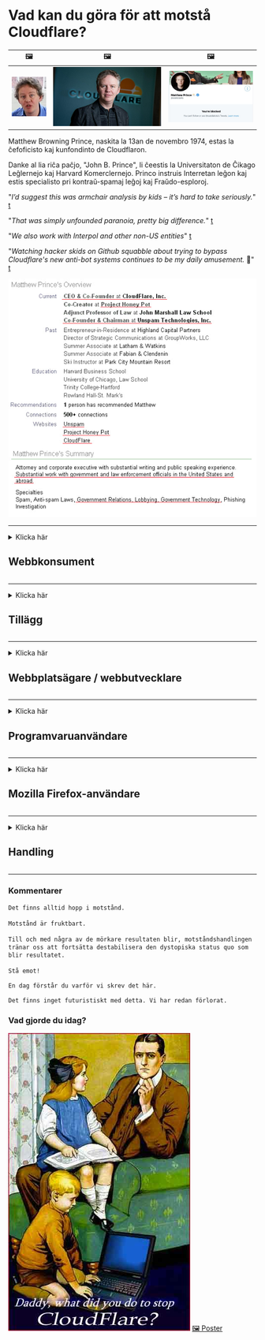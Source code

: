 # Vad kan du göra för att motstå Cloudflare?

| 🖼 | 🖼 | 🖼 |
| --- | --- | --- |
| ![](../image/matthew_prince_teen.jpg) | ![](../image/matthew_prince.jpg) | ![](../image/blockedbymatthewprince.jpg) |


Matthew Browning Prince, naskita la 13an de novembro 1974, estas la ĉefoficisto kaj kunfondinto de Cloudflaron.

Danke al lia riĉa paĉjo, "John B. Prince", li ĉeestis la Universitaton de Ĉikago Leĝlernejo kaj Harvard Komerclernejo.
Princo instruis Interretan leĝon kaj estis specialisto pri kontraŭ-spamaj leĝoj kaj Fraŭdo-esploroj.


"*I’d suggest this was armchair analysis by kids – it’s hard to take seriously.*" [t](https://www.theguardian.com/technology/2015/nov/19/cloudflare-accused-by-anonymous-helping-isis)

"*That was simply unfounded paranoia, pretty big difference.*"  [t](https://twitter.com/xxdesmus/status/992757936123359233)

"*We also work with Interpol and other non-US entities*" [t](https://twitter.com/eastdakota/status/1203028504184360960)

"*Watching hacker skids on Github squabble about trying to bypass Cloudflare's new anti-bot systems continues to be my daily amusement.* 🍿" [t](https://twitter.com/eastdakota/status/1273277839102656515)


![](../image/whoismp.jpg)

---


<details>
<summary>Klicka här

## Webbkonsument
</summary>


- Om webbplatsen du gillar använder Cloudflare, ber dem att inte använda Cloudflare.
  - Det gnäller på sociala medier som Facebook, Reddit, Twitter eller Mastodon gör ingen skillnad. [Åtgärderna är högre än hashtags.](https://twitter.com/phyzonloop/status/1274132092490862594)
  - Försök att kontakta webbplatsägaren om du vill göra dig användbar.

[Sa Cloudflare](https://github.com/Eloston/ungoogled-chromium/issues/783):
```
Vi rekommenderar att du kontaktar administratörerna för de specifika tjänster eller webbplatser som du stöter på och delar med dig av dina erfarenheter.
```

[Om du inte frågar efter det vet webbplatsägaren aldrig detta problem.](../PEOPLE.md)

![](../image/liberapay.jpg)

[Framgångsrikt exempel](https://counterpartytalk.org/t/turn-off-cloudflare-on-counterparty-co-plz/164/5).<br>
Du har ett problem? [Höj din röst nu.](https://github.com/maraoz/maraoz.github.io/issues/1) Exempel nedan.

```
Du hjälper bara företagens censur och massövervakning.
http://crimeflare.eu.org
```

```
Din webbsida ligger i den privata muromgärdade trädgården i CloudFlare.
http://crimeflare.eu.org
```

- Ta dig tid att läsa webbplatsens sekretesspolicy.
  - om webbplatsen ligger bakom Cloudflare eller om webbplatsen använder tjänster anslutna till Cloudflare.

Det måste förklara vad "Cloudflare" är och be om tillstånd att dela dina data med Cloudflare. Underlåtenhet att göra detta kommer att leda till brott mot förtroendet och webbplatsen i fråga bör undvikas.

[Ett godtagbart exempel på integritetspolicy finns här](https://archive.is/bDlTz) ("Subprocessors" > "Entity Name")

```
Jag har läst din integritetspolicy och jag kan inte hitta ordet Cloudflare.
Jag vägrar att dela data med dig om du fortsätter att mata mina data till Cloudflare.
http://crimeflare.eu.org
```

Detta är ett exempel på integritetspolicy som inte har ordet Cloudflare.
[Liberland Jobs](https://archive.is/daKIr) [privacy policy](https://docsend.com/view/feiwyte):

![](../image/cfwontobey.jpg)

Cloudflare har sin egen integritetspolicy.
[Cloudflare älskar doxxing människor.](https://www.reddit.com/r/GamerGhazi/comments/2s64fe/be_wary_reporting_to_cloudflare/)

Här är ett bra exempel på webbplatsens registreringsformulär.
AFAIK, noll webbplats gör detta. Kommer du att lita på dem?

```
Genom att klicka på "Registrera dig för XYZ" godkänner du våra användarvillkor och sekretesspolicy.
Du samtycker också till att dela dina data med Cloudflare och samtycker också till cloudflares sekretesspolicy.
Om Cloudflare läcker din information eller inte låter dig ansluta till våra servrar är det inte vårt fel. [*]

[ Bli Medlem ] [ jag håller inte med ]
```
[*] [PEOPLE.md](../PEOPLE.md)


- Försök att inte använda deras tjänst. Kom ihåg att du övervakas av Cloudflare.
  - ["I'm in your TLS, sniffin' your passworz"](../image/iminurtls.jpg)

- Sök efter annan webbplats. Det finns alternativ och möjligheter på internet!

- Övertyga dina vänner att använda Tor dagligen.
  - Anonymitet bör vara standarden på det öppna internet!
  - [Observera att Tor-projektet ogillar detta projekt.](../HISTORY.md)

</details>

------

<details>
<summary>Klicka här

## Tillägg
</summary>

- Om din webbläsare är Firefox, Tor Browser eller Ungoogled Chromium använder du något av dessa tillägg nedan.
  - Om du vill lägga till ett annat nytt tillägg, fråga om det först.


| namn | Utvecklare | Stöd | Kan blockera | Kan meddela | Chrome |
| -------- | -------- | -------- | -------- | -------- | -------- |
| [Bloku Cloudflaron MITM-Atakon](../subfiles/addon/bcma.md) | #Addon | [ ? ](http://crimeflare.eu.org/) | **Ja**     | **Ja**     |  **Ja** |
| [Ĉu ligoj estas vundeblaj al MITM-atako?](../subfiles/addon/ismm.md) | #Addon | [ ? ](http://crimeflare.eu.org/) | Nej     | **Ja**     |  **Ja** |
| [Ĉu ĉi tiuj ligoj blokos Tor-uzanton?](../subfiles/addon/isat.md) | #Addon | [ ? ](http://crimeflare.eu.org/) | Nej     | **Ja**     |  **Ja** |
| [Block Cloudflare MITM Attack](https://trac.torproject.org/projects/tor/attachment/ticket/24351/block_cloudflare_mitm_attack-1.0.14.1-an%2Bfx.xpi)<br>[**DELETED BY TOR PROJECT**](../HISTORY.md) | nullius | [ ? ](../tool/block_cloudflare_mitm_fx), [Link](http://crimeflare.eu.org/) | **Ja**     | **Ja**     |  Nej |
| [TPRB](http://sw.nnpaefp7pkadbxxkhz2agtbv2a4g5sgo2fbmv3i7czaua354334uqqad.onion/) | Sw | [ ? ](http://sw.nnpaefp7pkadbxxkhz2agtbv2a4g5sgo2fbmv3i7czaua354334uqqad.onion/) | **Ja**     | **Ja**     |  Nej |
| [Detect Cloudflare](https://addons.mozilla.org/en-US/firefox/addon/detect-cloudflare/) | Frank Otto | [ ? ](https://github.com/traktofon/cf-detect) | Nej     | **Ja**     |  Nej |
| [True Sight](https://addons.mozilla.org/en-US/firefox/addon/detect-cloudflare-plus/) | claustromaniac | [ ? ](https://github.com/claustromaniac/detect-cloudflare-plus) | Nej     | **Ja**     |  Nej |
| [Which Cloudflare datacenter am I visiting?](https://addons.mozilla.org/en-US/firefox/addon/cf-pop/) | 依云 | [ ? ](https://github.com/lilydjwg/cf-pop) | Nej     | **Ja**     |  Nej |
| [My Privacy DNS - Link Details](https://mypdns.org/infrastructure/mypdns-reporter/-/blob/master/client/addon.md#mypdns-link-details) | My Privacy DNS | [ ? ](https://mypdns.org/MypDNS/support/-/issues) | Ingen     | **Ja**     |  Ingen |


- "Decentraleyes" kan stoppa anslutningen till "CDNJS (Cloudflare)".
  - Det förhindrar att många förfrågningar når nätverk och tjänar lokala filer för att förhindra att webbplatser går sönder.
  - Utvecklaren svarade: "[very concerning indeed](https://github.com/Synzvato/decentraleyes/issues/236#issuecomment-352049501)", "[widespread usage severely centralizes the web](https://github.com/Synzvato/decentraleyes/issues/251#issuecomment-366752049)"

- [Du kan också ta bort eller misstro Cloudflare-certifikat från din Certificate Authority (CA).](https://www.ssl.com/how-to/remove-root-certificate-firefox/)

</details>

------

<details>
<summary>Klicka här

## Webbplatsägare / webbutvecklare
</summary>


![](../image/word_cloudflarefree.jpg)

- Använd inte Cloudflare-lösning, period.
  - Du kan göra bättre än det, eller hur? [Så här tar du bort Cloudflare-prenumerationer, planer, domäner eller konton.](https://support.cloudflare.com/hc/en-us/articles/200167776-Removing-subscriptions-plans-domains-or-accounts)

| 🖼 | 🖼 |
| --- | --- |
| ![](../image/htmlalertcloudflare.jpg) | ![](../image/htmlalertcloudflare2.jpg) |

- Vill du ha fler kunder? Du vet vad som ska göras. Tips är "över linjen".
  - [Hej, du skrev "Vi tar din integritet på allvar" men jag fick "Fel 403 Förbjuden anonym proxy ej tillåten".](https://it.slashdot.org/story/19/02/19/0033255/stop-saying-we-take-your-privacy-and-security-seriously) Varför blockerar du Tor eller VPN? Och varför blockerar du tillfälliga e-postmeddelanden?

![](../image/anonexist.jpg)

- Användning av Cloudflare ökar risken för avbrott. Besökare kan inte komma åt din webbplats om din server är nere eller Cloudflare är nere.
  - [Trodde du verkligen att Cloudflare aldrig gick ner?](https://www.ibtimes.com/cloudflare-down-not-working-sites-producing-504-gateway-timeout-errors-2618008) [Another](https://twitter.com/Jedduff/status/1097875615997399040) [sample](https://twitter.com/search?f=tweets&vertical=default&q=Cloudflare%20is%20having%20problems). [Need more](../PEOPLE.md)?

![](../image/cloudflareinternalerror.jpg)

- Att använda Cloudflare för att proxy din "API-tjänst", "mjukvaruuppdateringsserver" eller "RSS-flöde" kommer att skada din kund. En kund ringde till dig och sa "Jag kan inte använda ditt API längre", och du har ingen aning om vad som händer. Cloudflare kan tyst blockera din kund. Tycker du att det är okej?
  - Det finns många RSS-läsarklienter och RSS-läsare online-tjänster. Varför publicerar du RSS-flöde om du inte låter folk prenumerera?

![](../image/rssfeedovercf.jpg)

- Behöver du HTTPS-certifikat? Använd "Let's Encrypt" eller köp det bara från CA-företaget.

- Behöver du DNS-server? Kan du inte ställa in din egen server? Vad sägs om dem: [Hurricane Electric Free DNS](https://dns.he.net/), [Dyn.com](https://dyn.com/dns/), [1984 Hosting](https://www.1984hosting.com/), [Afraid.Org (Admin raderar ditt konto om du använder TOR)](https://freedns.afraid.org/)
  - [Alternativoj al DNS](../subfiles/alternative/domaindns.md)

- Letar du efter värdtjänst? Endast gratis? Vad sägs om dem: [Onion Service](http://vww6ybal4bd7szmgncyruucpgfkqahzddi37ktceo3ah7ngmcopnpyyd.onion/en/security/network-security/tor/onionservices-best-practices), [Free Web Hosting Area](https://freewha.com/), [Autistici/Inventati Web Site Hosting](https://www.autinv5q6en4gpf4.onion/services/website), [Github Pages](https://pages.github.com/), [Surge](https://surge.sh/)
  - [Alternativ till Cloudflare](../subfiles/alternative/cloudflare.md)

- Använder du "cloudflare-ipfs.com"? [Vet du att Cloudflare IPFS är dåligt?](../PEOPLE.md)

- Installera brandväggen för webbapplikationer som OWASP och Fail2Ban på din server och konfigurera den korrekt.
  - Att blockera Tor är ingen lösning. Straffa inte alla bara för små dåliga användare.

- Omdirigera eller blockera "Cloudflare Warp" -användare från att komma åt din webbplats. Och ge en anledning om du kan.

> IP-lista: "[Cloudflares nuvarande IP-intervall](cloudflare_inc/)"

> A: Blockera dem bara

```
server {
...
deny 173.245.48.0/20;
deny 103.21.244.0/22;
deny 103.22.200.0/22;
deny 103.31.4.0/22;
deny 141.101.64.0/18;
deny 108.162.192.0/18;
deny 190.93.240.0/20;
deny 188.114.96.0/20;
deny 197.234.240.0/22;
deny 198.41.128.0/17;
deny 162.158.0.0/15;
deny 104.16.0.0/12;
deny 172.64.0.0/13;
deny 131.0.72.0/22;
deny 2400:cb00::/32;
deny 2606:4700::/32;
deny 2803:f800::/32;
deny 2405:b500::/32;
deny 2405:8100::/32;
deny 2a06:98c0::/29;
deny 2c0f:f248::/32;
...
}
```

> B: Omdirigera till varningssidan

```
http {
...
geo $iscf {
default 0;
173.245.48.0/20 1;
103.21.244.0/22 1;
103.22.200.0/22 1;
103.31.4.0/22 1;
141.101.64.0/18 1;
108.162.192.0/18 1;
190.93.240.0/20 1;
188.114.96.0/20 1;
197.234.240.0/22 1;
198.41.128.0/17 1;
162.158.0.0/15 1;
104.16.0.0/12 1;
172.64.0.0/13 1;
131.0.72.0/22 1;
2400:cb00::/32 1;
2606:4700::/32 1;
2803:f800::/32 1;
2405:b500::/32 1;
2405:8100::/32 1;
2a06:98c0::/29 1;
2c0f:f248::/32 1;
}
...
}

server {
...
if ($iscf) {rewrite ^ https://example.com/cfwsorry.php;}
...
}

<?php
header('HTTP/1.1 406 Not Acceptable');
echo <<<CLOUDFLARED
Thank you for visiting ourwebsite.com!<br />
We are sorry, but we can't serve you because your connection is being intercepted by Cloudflare.<br />
Please read http://crimeflare.eu.org for more information.<br />
CLOUDFLARED;
die();
```

- Ställ in Tor Onion Service eller I2P om du tror på frihet och välkomnar anonyma användare.

- Be om råd från andra Clearnet / Tor dubbla webbplatsoperatörer och få anonyma vänner!

</details>

------

<details>
<summary>Klicka här

## Programvaruanvändare
</summary>


- Discord använder CloudFlare. Alternativ? Vi rekommenderar [**Briar** (Android)](https://f-droid.org/en/packages/org.briarproject.briar.android/), [Ricochet (PC)](https://ricochet.im/), [Tox + Tor (Android/PC)](https://tox.chat/download.html)
  - Briar inkluderar Tor-demon så att du inte behöver installera Orbot.
  - Qwtch-utvecklare, Open Privacy, raderade stop_cloudflare-projekt från deras git-tjänst utan föregående meddelande.

- Om du använder Debian GNU / Linux eller något derivat, prenumerera: [bug #831835](https://bugs.debian.org/cgi-bin/bugreport.cgi?bug=831835). Och om du kan, hjälp med att verifiera korrigeringsfilen och hjälp underhållaren att komma till rätt slutsats om huruvida den ska accepteras.

- Rekommendera alltid dessa webbläsare.

| namn | Utvecklare | Stöd | Kommentar |
| -------- | -------- | -------- | -------- |
| [Ungoogled-Chromium](https://ungoogled-software.github.io/ungoogled-chromium-binaries/) | Eloston | [ ? ](https://github.com/Eloston/ungoogled-chromium) | PC (Win, Mac, Linux)  _!Tor_ |
| [Bromite](https://www.bromite.org/fdroid) | Bromite | [ ? ](https://github.com/bromite/bromite/issues) | Android  _!Tor_ |
| [Tor Browser](https://www.torproject.org/download/) | Tor Project | [ ? ](https://support.torproject.org/) | PC (Win, Mac, Linux)  _Tor_|
| [Tor Browser Android](https://www.torproject.org/download/) | Tor Project | [ ? ](https://support.torproject.org/) | Android  _Tor_|
| [Onion Browser](https://itunes.apple.com/us/app/onion-browser/id519296448?mt=8) | Mike Tigas | [ ? ](https://github.com/OnionBrowser/OnionBrowser/issues) | Apple iOS  _Tor_|
| [GNU/Icecat](https://www.gnu.org/software/gnuzilla/) | GNU | [ ? ](https://www.gnu.org/software/gnuzilla/) | PC (Linux) |
| [IceCatMobile](https://f-droid.org/en/packages/org.gnu.icecat/) | GNU | [ ? ](https://lists.gnu.org/mailman/listinfo/bug-gnuzilla) | Android |
| [Iridium Browser](https://iridiumbrowser.de/about/) | Iridium | [ ? ](https://github.com/iridium-browser/iridium-browser/) | PC (Win, Mac, Linux, OpenBSD) |


Annan programvaras integritet är ofullkomlig. Detta betyder inte att Tor-webbläsaren är "perfekt".
Det finns inget 100% säkert eller 100% privat på internet och teknik.

- Vill du inte använda Tor? Du kan använda vilken webbläsare som helst med Tor-demon.
  - [Observera att Tor-projektet inte gillar detta.](https://support.torproject.org/tbb/tbb-9/) Använd Tor Browser om du kan göra det.
- [Hur man använder Chromium med Tor](../subfiles/chromium_tor.md)


Låt oss prata om annan programvaras integritet.

- [Om du verkligen behöver använda Firefox, välj "Firefox ESR".](https://www.mozilla.org/en-US/firefox/organizations/)
  - [Firefox - Spyware Watchdog](https://spyware.neocities.org/articles/firefox.html)
  - [Firefox avvisar yttrandefrihet, förbjuder yttrandefrihet](https://web.archive.org/web/20200423010026/https://reclaimthenet.org/firefox-rejects-free-speech-bans-free-speech-commenting-plugin-dissenter-from-its-extensions-gallery/)
  - ["100+ nedröstningar. Det verkar som att be ett programvaruföretag att hålla fast vid ... programvara är bara för mycket idag."](https://old.reddit.com/r/firefox/comments/gutdiw/weve_got_work_to_do_the_mozilla_blog/fslbbb6/)
  - [Uh, varför visar Firefox mig sponsrade länkar i mitt URL-fält?](https://www.reddit.com/r/firefox/comments/jybx2w/uh_why_is_firefox_showing_me_sponsored_links_in/)
  - [Mozilla - Devil Incarnate](https://digdeeper.neocities.org/ghost/mozilla.html)

- [Kom ihåg att Mozilla använder Cloudflare-tjänsten.](https://www.robtex.com/dns-lookup/www.mozilla.org) [De använder också Cloudflares DNS-tjänst på sin produkt.](https://www.theregister.co.uk/2018/03/21/mozilla_testing_dns_encryption/)

- [Mozilla avvisade officiellt denna biljett.](https://bugzilla.mozilla.org/show_bug.cgi?id=1426618)

- [Firefox Focus är ett skämt.](https://github.com/mozilla-mobile/focus-android/issues/1743) [De lovade att stänga av telemetri men de ändrade det.](https://github.com/mozilla-mobile/focus-android/issues/4210)

- [PaleMoon / Basilisk-utvecklare älskar Cloudflare.](https://github.com/mozilla-mobile/focus-android/issues/1743#issuecomment-345993097)
  - [Pale Moon's Archive Server hackade och sprider skadlig kod i 18 månader](https://www.reddit.com/r/privacytoolsIO/comments/cc808y/pale_moons_archive_server_hacked_and_spread/)
  - Han hatar också Tor-användare - "[Låt det vara fientligt mot Tor. Jag tycker att de flesta webbplatser bör vara fientliga mot Tor med tanke på dess extremt höga missbruksfaktor.](https://github.com/yacy/yacy_search_server/issues/314#issuecomment-565932097)"

- [Waterfox har allvarliga "telefoner hem" problem](https://spyware.neocities.org/articles/waterfox.html)

- [Google Chrome är ett spionprogram.](https://www.gnu.org/proprietary/malware-google.en.html)
  - [Google profilerar din aktivitet.](https://spyware.neocities.org/articles/chrome.html)

- [SRWare Iron gör för många telefoner hemanslutning.](https://spyware.neocities.org/articles/iron.html) Det ansluter också till google-domäner.

- [Modig webbläsare vitlista Facebook / Twitter spårare.](https://www.bleepingcomputer.com/news/security/facebook-twitter-trackers-whitelisted-by-brave-browser/)
  - [Här är fler frågor.](https://spyware.neocities.org/articles/brave.html)
  - [binance affiliate ID](https://twitter.com/cryptonator1337/status/1269594587716374528)

- [Microsoft Edge låter Facebook köra Flash-kod bakom användarens rygg.](https://www.zdnet.com/article/microsoft-edge-lets-facebook-run-flash-code-behind-users-backs/)

- [Vivaldi respekterar inte din integritet.](https://spyware.neocities.org/articles/vivaldi.html)

- [Opera spionprogramnivå: extremt hög](https://spyware.neocities.org/articles/opera.html)

- Apple iOS: [Du borde inte använda iOS alls, främst för att det är skadlig kod.](https://www.gnu.org/proprietary/malware-apple.html)

Därför rekommenderar vi endast ovanstående tabell. Inget annat.

</details>

------

<details>
<summary>Klicka här

## Mozilla Firefox-användare
</summary>


- "Firefox Nightly" kommer att skicka felsökningsinformation till Mozillas servrar utan att välja bort metod.
  - [Mozillas servrar uppträder Cloudflare](https://www.digwebinterface.com/?hostnames=www.mozilla.org%0D%0Amozilla.cloudflare-dns.com&type=&ns=resolver&useresolver=8.8.4.4&nameservers=)

- Det är möjligt att förbjuda Firefox att ansluta till Mozillas servrar.
  - [Mozillas policy-mallar guide](https://github.com/mozilla/policy-templates/blob/master/README.md)
  - Tänk på att detta trick kan sluta fungera i senare version eftersom Mozilla gillar att vitlista sig själva.
  - Använd brandvägg och DNS-filter för att blockera dem helt.

"`/distribution/policies.json`"

>     "WebsiteFilter": {
> 		"Block": [
> 		"*://*.mozilla.com/*",
> 		"*://*.mozilla.net/*",
> 		"*://*.mozilla.org/*",
> 		"*://webcompat.com/*",
> 		"*://*.firefox.com/*",
> 		"*://*.thunderbird.net/*",
> 		"*://*.cloudflare.com/*"
> 		]
>     },


- ~~Rapportera ett fel på mozillas tracker och ber dem att inte använda Cloudflare.~~ Det fanns en felrapport om bugzilla. Många människor publicerades sin oro, men felet döljdes av administratören 2018.

- Du kan inaktivera DoH i Firefox.
  - [Ändra standard DNS-leverantör av Firefox](../subfiles/change-firefox-dns.md)

![](../image/firefoxdns.jpg)

- [Om du vill använda DNS som inte är ISP, överväg att använda OpenNIC Tier2 DNS-tjänst eller någon av icke-Cloudflare DNS-tjänster.](https://wiki.opennic.org/start)
![](../image/opennic.jpg)
  - Blockera Cloudflare med DNS. [Crimeflare DNS](../subfiles/service/publicdns.md)

- Du kan använda Tor som DNS-resolver. [Om du inte är Tor-expert, ställ frågor här.](https://tor.stackexchange.com/)

> **Hur?**
> 1. Ladda ner Tor och installera den på din dator.
> 2. Lägg till den här raden i "torrc" -filen.
> DNSPort 127.0.0.1:53
> 3. Starta om Tor.
> 4. Ställ in datorns DNS-server på "127.0.0.1".

</details>

------

<details>
<summary>Klicka här

## Handling
</summary>


- Berätta för andra runt dig om farorna med Cloudflare.

- [Hjälp till att förbättra detta arkiv.](http://crimeflare.eu.org)
  - Både listorna, argumenten mot det och detaljerna.

- [Dokumentera och gör mycket offentligt där saker går fel med Cloudflare (och liknande företag), se till att nämna detta förvar när du gör det](http://crimeflare.eu.org) :)

- Få fler människor som använder Tor som standard så att de kan uppleva webben ur olika delar av världen.

- Starta grupper, i sociala medier och meatspace, dedikerade till att befria världen från Cloudflare.

- Om så är lämpligt, länka till dessa grupper på detta arkiv - det här kan vara en plats för samordning av att arbeta tillsammans som grupper.

- [Starta ett coop som kan ge ett meningsfullt alternativ till Cloudflare.](../subfiles/alternative/cloudflare.md)

- Låt oss veta om några alternativ som hjälper åtminstone att tillhandahålla flera lager försvar mot Cloudflare.

- Om du är Cloudflare-kund ställer du in dina sekretessinställningar och väntar på att de bryter mot dem.
  - [Ta dem sedan under avgifter mot skräppost / sekretess.](https://twitter.com/thexpaw/status/1108424723233419264)

- Om du befinner dig i Amerikas förenta stater och webbplatsen i fråga är en bank eller en revisor, försök att sätta rättsligt tryck under Gramm – Leach – Bliley Act, eller amerikanerna med DIsabilities Act och rapportera tillbaka till oss hur långt du når .

- Om webbplatsen är en statlig webbplats, försök att sätta rättsligt tryck under den första ändringen av USA: s konstitution.

- Om du är EU-medborgare, kontakta webbplatsen för att skicka din personliga information enligt den allmänna dataskyddsförordningen. Om de vägrar att ge dig din information är det ett brott mot lagen.

- För företag som hävdar att de erbjuder tjänster på sin webbplats, försök rapportera dem som "falsk reklam" till konsumentskyddsorganisationer och BBB. Cloudflare-webbplatser betjänas av Cloudflare-servrar.

- [ITU föreslår i USA-sammanhanget att Cloudflare börjar bli tillräckligt stor för att antitrustlagar kan komma över dem.](https://www.itu.int/en/ITU-T/Workshops-and-Seminars/20181218/Documents/Geoff_Huston_Presentation.pdf)

- Det kan tänkas att GNU GPL version 4 kan innehålla en bestämmelse mot att lagra källkod bakom en sådan tjänst, vilket kräver att alla GPLv4 och senare program åtminstone är källkoden tillgänglig via ett medium som inte diskriminerar Tor-användare.

- [Se vi uzas Mastodon bonvolu sekvi la konton Mitigator](../subfiles/service/altlink.md).

</details>

------

### Kommentarer

```
Det finns alltid hopp i motstånd.

Motstånd är fruktbart.

Till och med några av de mörkare resultaten blir, motståndshandlingen tränar oss att fortsätta destabilisera den dystopiska status quo som blir resultatet.

Stå emot!
```

```
En dag förstår du varför vi skrev det här.
```

```
Det finns inget futuristiskt med detta. Vi har redan förlorat.
```

### Vad gjorde du idag?


![](../image/stopcf.jpg) [🖼 Poster](../image/poster/README.md)
